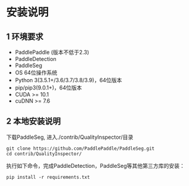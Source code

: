 # 安装说明
## 1 环境要求

- PaddlePaddle (版本不低于2.3)
- PaddleDetection
- PaddleSeg
- OS 64位操作系统
- Python 3(3.5.1+/3.6/3.7/3.8/3.9)，64位版本
- pip/pip3(9.0.1+)，64位版本
- CUDA >= 10.1
- cuDNN >= 7.6

## 2 本地安装说明

下载PaddleSeg, 进入./contrib/QualityInspector/目录
```
git clone https://github.com/PaddlePaddle/PaddleSeg.git
cd contrib/QualityInspector/
```

执行如下命令，完成PaddleDetection，PaddleSeg等其他第三方库的安装：
```
pip install -r requirements.txt
```
